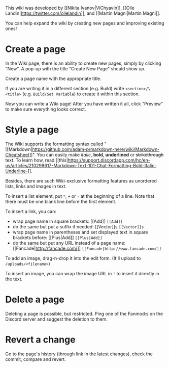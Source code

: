 This wiki was developed by [[Nikita Ivanov|ViChyavIn]], [[Olle Landin|https://twitter.com/ollelandin]], and [[Martin Magni|Martin Magni]].

You can help expand the wiki by creating new pages and improving existing ones!

# Create a page

In the Wiki page, there is an ability to create new pages, simply by clicking "New". A pop-up with the title "Create New Page" should show up.

Create a page name with the appropriate title.

If you are writing it in a different section (e.g. Build) write `<section>/\<title>` (e.g. `Build/Set Variable`) to create it within this section.

Now you can write a Wiki page! After you have written it all, click "Preview" to make sure everything looks correct.

# Style a page

The Wiki supports the formatting syntax called "[[Markdown|https://github.com/adam-p/markdown-here/wiki/Markdown-Cheatsheet]]". You can easily make *italic*, **bold**, __underlined__ or ~~strikethrough~~ text. To learn how, read [[this|https://support.discordapp.com/hc/en-us/articles/210298617-Markdown-Text-101-Chat-Formatting-Bold-Italic-Underline-]].

Besides, there are such Wiki-exclusive formatting features as unordered lists, links and images in text.

To insert a list element, put `*`, `+` or `-` at the beginning of a line. Note that there must be one blank line before the first element.

To insert a link, you can:

* wrap page name in square brackets: [[Add]] `[[Add]]`
* do the same but put a suffix if needed: [[Vector]]s `[[Vector]]s`
* wrap page name in parentheses and set displayed text in square brackets before: [[Plus|Add]] `[[Plus|Add]]`
* do the same but put any URL instead of a page name: [[Fancade|http://fancade.com/]] `[[Fancade|http://www.fancade.com/]] `

To add an image, drag-n-drop it into the edit form. (It'll upload to `/uploads/<filename>`)

To insert an image, you can wrap the image URL in `!` to insert it directly in the text.

# Delete a page

Deleting a page is possible, but restricted. Ping one of the Fanmod:s on the Discord server and suggest the deletion to them.

# Revert a change

Go to the page's history (through link in the latest changes), check the commit, compare and revert.